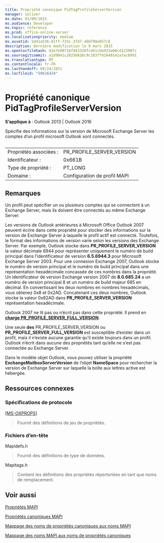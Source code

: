 ```yaml
---
title: Propriété canonique PidTagProfileServerVersion
manager: soliver
ms.date: 03/09/2015
ms.audience: Developer
ms.topic: reference
ms.prod: office-online-server
ms.localizationpriority: medium
ms.assetid: 5d41a536-81ff-733c-2fd7-460798e057c8
description: Dernière modification le 9 mars 2015
ms.openlocfilehash: 61e7e9071bf943320fcd41cbb933e00cd123907c
ms.sourcegitcommit: a1d9041c20256616c9c183f7d1049142a7ac6991
ms.translationtype: MT
ms.contentlocale: fr-FR
ms.lasthandoff: 09/24/2021
ms.locfileid: "59616424"
---
```

# <a name="pidtagprofileserverversion-canonical-property"></a>Propriété canonique PidTagProfileServerVersion

  
  
**S’applique à** : Outlook 2013 | Outlook 2016 
  
Spécifie des informations sur la version de Microsoft Exchange Server les comptes d’un profil microsoft Outlook sont connectés.
  
## 

|||
|:-----|:-----|
|Propriétés associées :  <br/> |PR_PROFILE_SERVER_VERSION  <br/> |
|Identificateur :  <br/> |0x661B  <br/> |
|Type de propriété :  <br/> |PT_LONG  <br/> |
|Domaine :  <br/> |Configuration de profil MAPI  <br/> |
   
## <a name="remarks"></a>Remarques

Un profil peut spécifier un ou plusieurs comptes qui se connectent à un Exchange Server, mais ils doivent être connectés au même Exchange Server.
  
Les versions de Outlook antérieures à Microsoft Office Outlook 2007 peuvent écrire dans cette propriété pour stocker des informations sur la version de Exchange Server à laquelle le profil actif est connecté. Toutefois, le format des informations de version varie selon les versions des Exchange Server. Par exemple, Outlook stocke dans **PR_PROFILE_SERVER_VERSION** la valeur décimale 6944 pour représenter uniquement le numéro de build principal dans l’identificateur de version **6.5.6944.3** pour Microsoft Exchange Server 2003. Pour une connexion Exchange 2007, Outlook stocke le numéro de version principal et le numéro de build principal dans une représentation hexadécimale concassée de ces nombres dans la propriété. Un identificateur de version Exchange version 2007 de **8.0.685.24** a un numéro de version principal 8 et un numéro de build majeur 685 en décimal. En convertissant les deux nombres en nombres hexadécimals, vous obtenez 0x8 et 0x2AD. Concatenant ces deux nombres, Outlook stocke la valeur 0x82AD dans **PR_PROFILE_SERVER_VERSION** représentation hexadécimale. 
  
Outlook 2007 ne lit pas ou n’écrit pas dans cette propriété. Il prend en **[charge PR_PROFILE_SERVER_FULL_VERSION](pidtagprofileserverfullversion-canonical-property.md)**. 
  
Une seule **des** PR_PROFILE_SERVER_VERSION ou **PR_PROFILE_SERVER_FULL_VERSION** est susceptible d’exister dans un profil, mais il n’existe aucune garantie qu’il existe toujours dans un profil. Outlook n’écrit dans aucune des propriétés tant qu’elle ne s’est pas connectée au Exchange Server. 
  
Dans le modèle objet Outlook, vous pouvez utiliser la propriété **ExchangeMailboxServerVersion** de l’objet **NameSpace** pour rechercher la version de Exchange Server sur laquelle la boîte aux lettres active est hébergée. 
  
## <a name="related-resources"></a>Ressources connexes

### <a name="protocol-specifications"></a>Spécifications de protocole

[[MS-OXPROPS]](https://msdn.microsoft.com/library/f6ab1613-aefe-447d-a49c-18217230b148%28Office.15%29.aspx)
  
> Fournit des définitions de jeu de propriétés.
    
### <a name="header-files"></a>Fichiers d’en-tête

Mapidefs.h
  
> Fournit des définitions de type de données.
    
Mapitags.h
  
> Contient les définitions des propriétés répertoriées en tant que noms de remplacement.
    
## <a name="see-also"></a>Voir aussi



[Propriétés MAPI](mapi-properties.md)
  
[Propriétés canoniques MAPI](mapi-canonical-properties.md)
  
[Mappage des noms de propriétés canoniques aux noms MAPI](mapping-canonical-property-names-to-mapi-names.md)
  
[Mappage des noms MAPI aux noms de propriétés canoniques](mapping-mapi-names-to-canonical-property-names.md)

